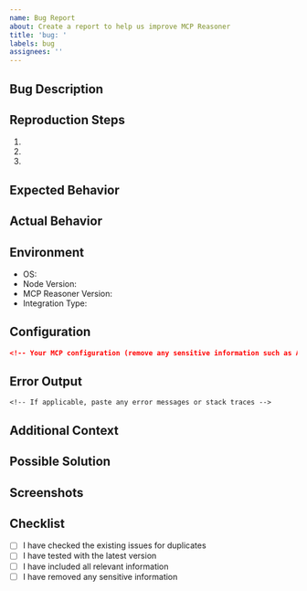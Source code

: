```yaml
---
name: Bug Report
about: Create a report to help us improve MCP Reasoner
title: 'bug: '
labels: bug
assignees: ''
---
```


## Bug Description
<!-- A clear and concise description of what the bug is -->

## Reproduction Steps
1. <!-- First Step -->
2. <!-- Second Step -->
3. <!-- And so on... -->

## Expected Behavior
<!-- What you expected to happen -->

## Actual Behavior
<!-- What actually happened -->

## Environment
- OS: <!-- e.g., macOS 12.1, Windows 11 -->
- Node Version: <!-- e.g., 16.13.0 -->
- MCP Reasoner Version: <!-- e.g., 2.0.0 -->
- Integration Type: <!-- e.g., Claude Desktop, Cline -->

## Configuration
```json
<!-- Your MCP configuration (remove any sensitive information such as API keys, etc.) -->
```

## Error Output
```
<!-- If applicable, paste any error messages or stack traces -->
```

## Additional Context
<!-- Add any other context about the problem here -->

## Possible Solution
<!-- If you have suggestions on a fix for the bug, please describe -->

## Screenshots
<!-- If applicable, add screenshots to help explain your problem -->

## Checklist
- [ ] I have checked the existing issues for duplicates
- [ ] I have tested with the latest version
- [ ] I have included all relevant information
- [ ] I have removed any sensitive information
